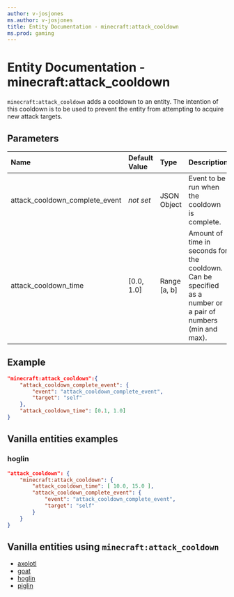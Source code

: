 ```yaml
---
author: v-josjones
ms.author: v-josjones
title: Entity Documentation - minecraft:attack_cooldown
ms.prod: gaming
---
```


# Entity Documentation - minecraft:attack_cooldown

`minecraft:attack_cooldown` adds a cooldown to an entity. The intention of this cooldown is to be used to prevent the entity from attempting to acquire new attack targets.

## Parameters

|Name |Default Value  |Type  |Description  |
|:----------|:----------|:----------|:----------|
|attack_cooldown_complete_event|*not set* | JSON Object |  Event to be run when the cooldown is complete. |
| attack_cooldown_time| [0.0, 1.0]| Range [a, b]| Amount of time in seconds for the cooldown. Can be specified as a number or a pair of numbers (min and max). |

## Example

```json
"minecraft:attack_cooldown":{
    "attack_cooldown_complete_event": {
        "event": "attack_cooldown_complete_event",
        "target": "self"
    },
    "attack_cooldown_time": [0.1, 1.0]
}
```

## Vanilla entities examples

### hoglin

```json
"attack_cooldown": {
    "minecraft:attack_cooldown": {
        "attack_cooldown_time": [ 10.0, 15.0 ],
        "attack_cooldown_complete_event": {
            "event": "attack_cooldown_complete_event",
            "target": "self"
        }
    }
}
```

## Vanilla entities using `minecraft:attack_cooldown`

- [axolotl](../../../../Source/VanillaBehaviorPack_Snippets/entities/axolotl.md)
- [goat](../../../../Source/VanillaBehaviorPack_Snippets/entities/goat.md)
- [hoglin](../../../../Source/VanillaBehaviorPack_Snippets/entities/hoglin.md)
- [piglin](../../../../Source/VanillaBehaviorPack_Snippets/entities/piglin.md)
